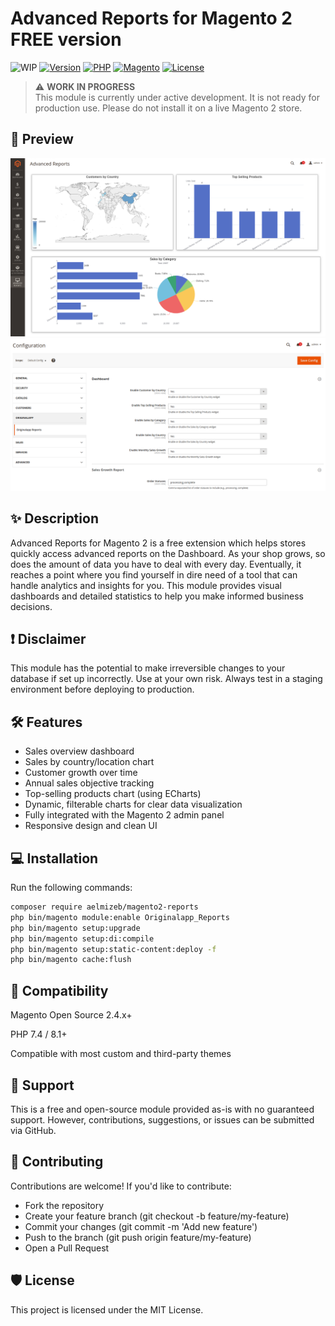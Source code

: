 # Advanced Reports for Magento 2 FREE version

![WIP](https://img.shields.io/badge/status-WIP-orange?style=flat-square)
[![Version](https://img.shields.io/github/v/tag/aelmizeb/magento2-reports?label=version)](https://github.com/aelmizeb/magento2-reports/releases)
[![PHP](https://img.shields.io/badge/php-7.4%20%7C%208.1%20%7C%208.2%20%7C%208.3-blue)]()
[![Magento](https://img.shields.io/badge/Magento-2.x-orange)]()
[![License](https://img.shields.io/github/license/aelmizeb/magento2-reports)](LICENSE)

> ⚠️ **WORK IN PROGRESS**  
> This module is currently under active development. It is not ready for production use. Please do not install it on a live Magento 2 store.


## 🔎 Preview
![Dashboard Preview](./view/adminhtml/web/images/preview-dashboard.png)
![Config Preview](./view/adminhtml/web/images/preview-config.png)

## ✨ Description

Advanced Reports for Magento 2 is a free extension which helps stores quickly access advanced reports on the Dashboard. As your shop grows, so does the amount of data you have to deal with every day. Eventually, it reaches a point where you find yourself in dire need of a tool that can handle analytics and insights for you. This module provides visual dashboards and detailed statistics to help you make informed business decisions.

## ❗ Disclaimer

This module has the potential to make irreversible changes to your database if set up incorrectly. Use at your own risk. Always test in a staging environment before deploying to production.

## 🛠 Features

- Sales overview dashboard
- Sales by country/location chart
- Customer growth over time
- Annual sales objective tracking
- Top-selling products chart (using ECharts)
- Dynamic, filterable charts for clear data visualization
- Fully integrated with the Magento 2 admin panel
- Responsive design and clean UI

## 💻 Installation

Run the following commands:

```bash
composer require aelmizeb/magento2-reports
php bin/magento module:enable Originalapp_Reports
php bin/magento setup:upgrade
php bin/magento setup:di:compile
php bin/magento setup:static-content:deploy -f
php bin/magento cache:flush
```

## 🧩 Compatibility
Magento Open Source 2.4.x+

PHP 7.4 / 8.1+

Compatible with most custom and third-party themes

## 🚀 Support
This is a free and open-source module provided as-is with no guaranteed support. However, contributions, suggestions, or issues can be submitted via GitHub.


## 🤝 Contributing
Contributions are welcome!
If you'd like to contribute:

- Fork the repository
- Create your feature branch (git checkout -b feature/my-feature)
- Commit your changes (git commit -m 'Add new feature')
- Push to the branch (git push origin feature/my-feature)
- Open a Pull Request

<!--## 👨‍💻 Contributors

[![Contributors](https://img.shields.io/github/contributors/aelmizeb/nuxt-dashboard?style=for-the-badge)](https://github.com/aelmizeb/nuxt-dashboard/graphs/contributors)-->


## 🛡 License
This project is licensed under the MIT License.
